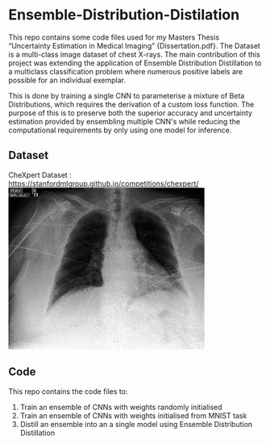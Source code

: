 # Ensemble-Distribution-Distilation
This repo contains some code files used for my Masters Thesis “Uncertainty Estimation in Medical Imaging” {Dissertation.pdf}. The Dataset is a multi-class image dataset of chest X-rays. The main contribution of this project was extending the application of Ensemble Distribution Distillation to a multiclass classification problem where numerous positive labels are possible for an individual exemplar.

This is done by training a single CNN to parameterise a mixture of Beta Distributions, which requires the derivation of a custom loss function. The purpose of this is to preserve both the superior accuracy and uncertainty estimation provided by ensembling multiple CNN's while reducing the computational requirements by only using one model for inference.

## Dataset
CheXpert Dataset : https://stanfordmlgroup.github.io/competitions/chexpert/
![alt text](example_input.jpg)

## Code
This repo contains the code files to:
1) Train an ensemble of CNNs with weights randomly initialised
2) Train an ensemble of CNNs with weights initialised from MNIST task
3) Distill an ensemble into an a single model using Ensemble Distribution Distillation

